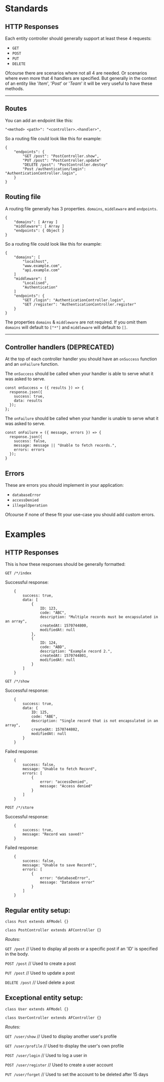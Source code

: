 # Standards

## HTTP Responses

Each entity controller should generally support at least these 4 requests:

- `GET`
- `POST`
- `PUT`
- `DELETE`

Ofcourse there are scenarios where not all 4 are needed. Or scenarios where even more that 4 handlers are specified.
But generally in the context of an entity like '*Item*', '*Post*' or '*Team*' it will be very useful to have these methods.

---

## Routes

You can add an endpoint like this:

`"<method> <path>": "<controller>.<handler>",`

So a routing file could look like this for example:

```
{
    "endpoints": {
        "GET /post": "PostController.show",
        "PUT /post": "PostController.update"
        "DELETE /post": "PostController.destoy"
        "Post /authentication/login": "AuthenticationController.login",
    }
}
```

## Routing file

A routing file generally has 3 properties. `domains`, `middleware` and `endpoints`.



```
{
    "domains": [ Array ]
    "middleware": [ Array ]
    "endpoints": { Object }
}
```

So a routing file could look like this for example:

```
{
    "domains": [
        "localhost",
        "www.example.com",
        "api.example.com"
    ]
    "middleware": [
        "Localised",
        "Authentication"
    ]
    "endpoints": {
        "GET /login": "AuthenticationController.login",
        "GET /register": "AuthenticationController.register"
    }
}
```

The properties `domains` & `middleware` are not required. If you omit them `domains` will default to `["*"]` and `middleware` will default to `[]`.


---

## Controller handlers (DEPRECATED)

At the top of each controller handler you should have an `onSuccess` function and an `onFailure` function.

The `onSuccess` should be called when your handler is able to serve what it was asked to serve.
```
const onSuccess = ({ results }) => {
  response.json({
    success: true,
    data: results
  });
};
```
The `onFailure` should be called when your handler is unable to serve what it was asked to serve.
```
const onFailure = ({ message, errors }) => {
  response.json({
    success: false,
    message: message || "Unable to fetch records.",
    errors: errors
  });
}
```

## Errors

These are errors you should implement in your application:

- `databaseError`
- `accessDenied`
- `illegalOperation`

Ofcourse if none of these fit your use-case you should add custom errors.

# Examples

## HTTP Responses

This is how these responses should be generally formatted:

`GET /*/index`

Successful response:
```
    {
        success: true,
        data: [
            {
                ID: 123,
                code: "ABC",
                description: "Multiple records must be encapsulated in an array",
                createdAt: 1570744800,
                modifiedAt: null
            },
            {
                ID: 124,
                code: "ABD",
                description: "Example record 2.",
                createdAt: 1570744801,
                modifiedAt: null
            }
        ]
    }
```

`GET /*/show`

Successful response:
```
    {
        success: true,
        data: {
            ID: 125,
            code: "ABE",
            description: "Single record that is not encapsulated in an array",
            createdAt: 1570744802,
            modifiedAt: null
        }
    }
```
Failed response:

```
    {
        success: false,
        message: "Unable to fetch Record",
        errors: [
            {
                error: "accessDenied",
                message: "Access denied"
            }
        ]
    }
```

`POST /*/store`

Successful response:
```
    {
        success: true,
        message: "Record was saved!"
    }
```

Failed response:
```
    {
        success: false,
        message: "Unable to save Record!",
        errors: [
            {
                error: "databaseError",
                message: "Database error"
            }
        ]
    }
```

## Regular entity setup:

`class Post extends AFModel {}`

`class PostController extends AFController {}`

*Routes:*

`GET /post` // Used to display all posts or a specific post if an 'ID' is specified in the body.

`POST /post` // Used to create a post

`PUT /post` // Used to update a post

`DELETE /post` // Used delete a post

## Exceptional entity setup:

`class User extends AFModel {}`

`class UserController extends AFController {}`

*Routes:*

`GET /user/show` // Used to display another user's profile

`GET /user/profile` // Used to display the user's own profile

`POST /user/login` // Used to log a user in

`POST /user/register` // Used to create a user account

`PUT /user/forget` // Used to set the account to be deleted after 15 days
